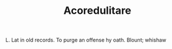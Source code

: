 ---
title: Acoredulitare
letter: A
permalink: "/definitions/acoredulitare.html"
body: L. Lat in old records. To purge an offense hy oath. Blount; whishaw
published_at: '2018-07-07'
layout: post
---